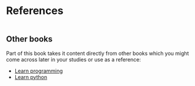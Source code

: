 # References
```{bibliography}
```

## Other books
Part of this book takes it content directly from other books which you might come across later in your studies or use as a reference:
- [Learn programming](https://teachbooks.github.io/learn-programming)
- [Learn python](https://teachbooks.github.io/learn-python)